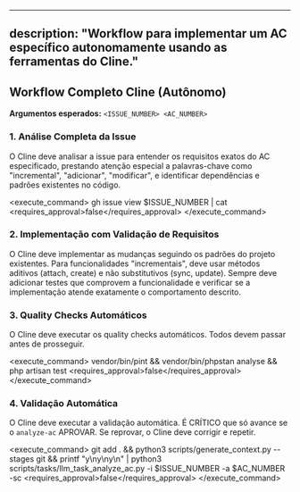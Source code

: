 
---
description: "Workflow para implementar um AC específico autonomamente usando as ferramentas do Cline."
---

## Workflow Completo Cline (Autônomo)

**Argumentos esperados:** `<ISSUE_NUMBER> <AC_NUMBER>`

### 1. Análise Completa da Issue
O Cline deve analisar a issue para entender os requisitos exatos do AC especificado, prestando atenção especial a palavras-chave como "incremental", "adicionar", "modificar", e identificar dependências e padrões existentes no código.

<execute_command>
<command>gh issue view $ISSUE_NUMBER | cat</command>
<requires_approval>false</requires_approval>
</execute_command>

### 2. Implementação com Validação de Requisitos
O Cline deve implementar as mudanças seguindo os padrões do projeto existentes. Para funcionalidades "incrementais", deve usar métodos aditivos (attach, create) e não substitutivos (sync, update). Sempre deve adicionar testes que comprovem a funcionalidade e verificar se a implementação atende exatamente o comportamento descrito.

### 3. Quality Checks Automáticos
O Cline deve executar os quality checks automáticos. Todos devem passar antes de prosseguir.

<execute_command>
<command>vendor/bin/pint && vendor/bin/phpstan analyse && php artisan test</command>
<requires_approval>false</requires_approval>
</execute_command>

### 4. Validação Automática
O Cline deve executar a validação automática. É CRÍTICO que só avance se o `analyze-ac` APROVAR. Se reprovar, o Cline deve corrigir e repetir.

<execute_command>
<command>git add . && python3 scripts/generate_context.py --stages git && printf "y\ny\ny\n" | python3 scripts/tasks/llm_task_analyze_ac.py -i $ISSUE_NUMBER -a $AC_NUMBER -sc</command>
<requires_approval>false</requires_approval>
</execute_command>
